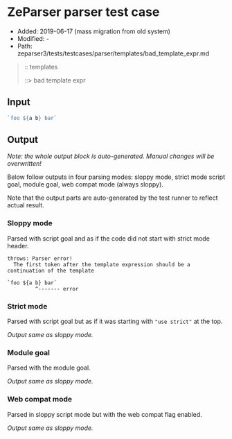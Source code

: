 # ZeParser parser test case

- Added: 2019-06-17 (mass migration from old system)
- Modified: -
- Path: zeparser3/tests/testcases/parser/templates/bad_template_expr.md

> :: templates
>
> ::> bad template expr


## Input


`````js
`foo ${a b} bar`
`````

## Output

_Note: the whole output block is auto-generated. Manual changes will be overwritten!_

Below follow outputs in four parsing modes: sloppy mode, strict mode script goal, module goal, web compat mode (always sloppy).

Note that the output parts are auto-generated by the test runner to reflect actual result.

### Sloppy mode

Parsed with script goal and as if the code did not start with strict mode header.

`````
throws: Parser error!
  The first token after the template expression should be a continuation of the template

`foo ${a b} bar`
         ^------- error
`````

### Strict mode

Parsed with script goal but as if it was starting with `"use strict"` at the top.

_Output same as sloppy mode._

### Module goal

Parsed with the module goal.

_Output same as sloppy mode._

### Web compat mode

Parsed in sloppy script mode but with the web compat flag enabled.

_Output same as sloppy mode._
